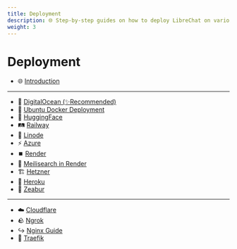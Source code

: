 ```yaml
---
title: Deployment
description: 🌐 Step-by-step guides on how to deploy LibreChat on various cloud platforms.
weight: 3
---
```


# Deployment

- 🌐 [Introduction](./introduction.md)

---

- 🌊 [DigitalOcean (✨Recommended)](./digitalocean.md)
- 🐳 [Ubuntu Docker Deployment](./docker_ubuntu_deploy.md)
- 🤗 [HuggingFace](./huggingface.md)
- 🛤️ [Railway](./railway.md)
- 🐧 [Linode](./linode.md)
- ⚡ [Azure](./azure-terraform.md)
- ⏹️ [Render](./render.md)
- 🔎 [Meilisearch in Render](./meilisearch_in_render.md)
- 🏗️ [Hetzner](./hetzner_ubuntu.md)
- 🌈 [Heroku](./heroku.md)
- 🦓 [Zeabur](./zeabur.md)

---

- ☁️ [Cloudflare](./cloudflare.md)
- 🪨 [Ngrok](./ngrok.md)
- ↪️ [Nginx Guide](./nginx.md)
- 🚦 [Traefik](./traefik.md)
